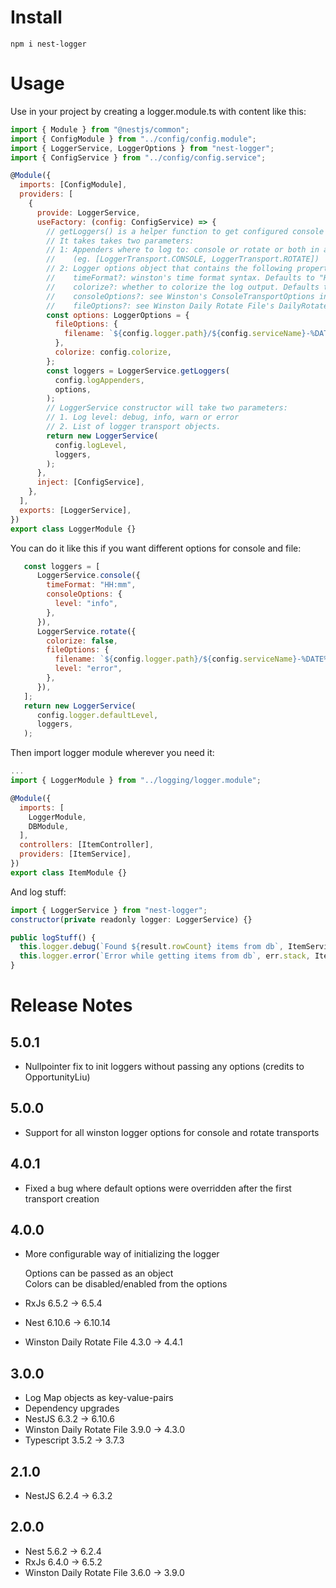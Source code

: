 # Install
```
npm i nest-logger
```

# Usage

Use in your project by creating a logger.module.ts with content like this:

```javascript
import { Module } from "@nestjs/common";
import { ConfigModule } from "../config/config.module";
import { LoggerService, LoggerOptions } from "nest-logger";
import { ConfigService } from "../config/config.service";

@Module({
  imports: [ConfigModule],
  providers: [
    {
      provide: LoggerService,
      useFactory: (config: ConfigService) => {
        // getLoggers() is a helper function to get configured console and/or rotate logger transports.
        // It takes takes two parameters:
        // 1: Appenders where to log to: console or rotate or both in array
        //    (eg. [LoggerTransport.CONSOLE, LoggerTransport.ROTATE])
        // 2: Logger options object that contains the following properties:
        //    timeFormat?: winston's time format syntax. Defaults to "HH:mm:ss".
        //    colorize?: whether to colorize the log output. Defaults to true.
        //    consoleOptions?: see Winston's ConsoleTransportOptions interface
        //    fileOptions?: see Winston Daily Rotate File's DailyRotateFile.DailyRotateFileTransportOptions
        const options: LoggerOptions = {
          fileOptions: {
            filename: `${config.logger.path}/${config.serviceName}-%DATE%.log`,
          },
          colorize: config.colorize,
        };
        const loggers = LoggerService.getLoggers(
          config.logAppenders,
          options,
        );
        // LoggerService constructor will take two parameters:
        // 1. Log level: debug, info, warn or error
        // 2. List of logger transport objects.
        return new LoggerService(
          config.logLevel,
          loggers,
        );
      },
      inject: [ConfigService],
    },
  ],
  exports: [LoggerService],
})
export class LoggerModule {}
```

You can do it like this if you want different options for console and file:
```javascript
   const loggers = [
      LoggerService.console({
        timeFormat: "HH:mm",
        consoleOptions: {
          level: "info",
        },
      }),
      LoggerService.rotate({
        colorize: false,
        fileOptions: {
          filename: `${config.logger.path}/${config.serviceName}-%DATE%.log`,
          level: "error",
        },
      }),
   ];
   return new LoggerService(
      config.logger.defaultLevel,
      loggers,
   );
```

Then import logger module wherever you need it:

```javascript
...
import { LoggerModule } from "../logging/logger.module";

@Module({
  imports: [
    LoggerModule,
    DBModule,
  ],
  controllers: [ItemController],
  providers: [ItemService],
})
export class ItemModule {}
```

And log stuff:
```javascript
import { LoggerService } from "nest-logger";
constructor(private readonly logger: LoggerService) {}

public logStuff() {
  this.logger.debug(`Found ${result.rowCount} items from db`, ItemService.name);
  this.logger.error(`Error while getting items from db`, err.stack, ItemService.name);
}
```

# Release Notes

## 5.0.1
- Nullpointer fix to init loggers without passing any options (credits to OpportunityLiu)

## 5.0.0
- Support for all winston logger options for console and rotate transports

## 4.0.1
- Fixed a bug where default options were overridden after the first transport creation

## 4.0.0
- More configurable way of initializing the logger

   Options can be passed as an object  
   Colors can be disabled/enabled from the options
- RxJs 6.5.2 -> 6.5.4
- Nest 6.10.6 -> 6.10.14
- Winston Daily Rotate File 4.3.0 -> 4.4.1

## 3.0.0
- Log Map objects as key-value-pairs
- Dependency upgrades
- NestJS 6.3.2 -> 6.10.6
- Winston Daily Rotate File 3.9.0 -> 4.3.0
- Typescript 3.5.2 -> 3.7.3

## 2.1.0
- NestJS 6.2.4 -> 6.3.2

## 2.0.0
- Nest 5.6.2 -> 6.2.4
- RxJs 6.4.0 -> 6.5.2
- Winston Daily Rotate File 3.6.0 -> 3.9.0
